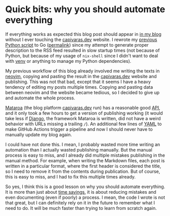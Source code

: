 # Quick bits: why you should automate everything

If everything works as expected this blog post should appear in [in my
blog](https://kokada.capivaras.dev/) without I ever touching the
[capivaras.dev](https://capivavas.dev) website. I rewrote my [previous Python
script](https://kokada.capivaras.dev/blog/using-github-as-a-bad-blog-platform/)
to Go
([permalink](https://github.com/thiagokokada/blog/blob/3c39e0f7cd58b1af885f69871490b05bf6fc7d99/blog.go))
since my attempt to generate proper description to the RSS feed resulted in
slow startup times (not because of Python, but because of my usage of
`nix-shell` since I didn't want to deal with
[venv](https://docs.python.org/3/library/venv.html) or anything to manage my
Python dependencies).

My previous workflow of this blog already involved me writing the texts in
[neovim](https://neovim.io/), copying and pasting the result in the
[capivaras.dev](https://capivavas.dev) website and publishing. This was not
that bad, except that it seems I have a heavy tendency of editing my posts
multiple times. Copying and pasting data between neovim and the website became
tedious, so I decided to give up and automate the whole process.

[Mataroa](https://mataroa.blog/) (the blog platform
[capivaras.dev](https://capivavas.dev) run) has a reasonable good
[API](https://mataroa.blog/api/docs/), and it only took a few hours to get a
version of publishing working (it would take less if
[Django](https://www.djangoproject.com/), the framework Mataroa is written, did
not have a weird behavior with URLs missing a trailing `/`). An additional few
lines of
[YAML](https://github.com/thiagokokada/blog/blob/51b20612335c7f4312a51a0f436235b4b701ce8b/.github/workflows/go.yml)
to make GitHub Actions trigger a pipeline and now I should never have to
manually update my blog again.

I could have not done this. I mean, I probably wasted more time writing an
automation than I actually wasted publishing manually. But the manual process
is easy to miss, and I already did multiple mistakes publishing in the manual
method. For example, when writing the Markdown files, each post is written in a
particular format, where the first header is considered the title, so I need to
remove it from the contents during publication. But of course, this is easy to
miss, and I had to fix this multiple times already.

So yes, I think this is a good lesson on why you should automate everything. It
is more than just about [time savings](https://xkcd.com/1205/), it is about
reducing mistakes and even documenting (even if poorly) a process. I mean, the
code I wrote is not that great, but I can definitely rely on it in the future
to remember what I need to do. It will be much faster than trying to learn from
scratch again.
